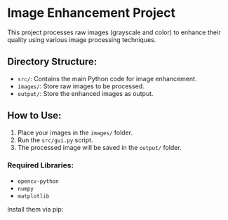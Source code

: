 # Image Enhancement Project
This project processes raw images (grayscale and color) to enhance their quality using various image processing techniques.

## Directory Structure:
- `src/`: Contains the main Python code for image enhancement.
- `images/`: Store raw images to be processed.
- `output/`: Store the enhanced images as output.

## How to Use:
1. Place your images in the `images/` folder.
2. Run the `src/gui.py` script.
3. The processed image will be saved in the `output/` folder.

### Required Libraries:
- `opencv-python`
- `numpy`
- `matplotlib`

Install them via pip:
